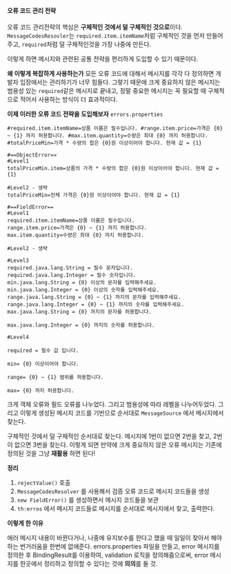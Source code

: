 #### 오류 코드 관리 전략

오류 코드 관리전략의 핵심은 **구체적인 것에서 덜 구체적인 것으로**이다.
`MessageCodesResovler`는 `required.item.itemName`처럼 구체적인 것을 먼저 만들어주고, `required`처럼 덜 구체적인것을 가장 나중에 만든다.

이렇게 하면 메시지와 관련된 공통 전략을 편리하게 도입할 수 있기 때문이다.

**왜 이렇게 복잡하게 사용하는가**
모든 오류 코드에 대해서 메시지를 각각 다 정의하면 개발자 입장에서는 관리하기가 너무 힘들다. 그렇기 때문에 크게 중요하지 않은 메시지는 범용성 있는 `required`같은 메시지로 끝내고, 정말 중요한 메시지는 꼭 필요할 때 구체적으로 적어서 사용하는 방식이 더 효과적이다.


**이제 이러한 오류 코드 전략을 도입해보자**
`errors.properties`
```properties
#required.item.itemName=상품 이름은 필수입니다. #range.item.price=가격은 {0} ~ {1} 까지 허용합니다. #max.item.quantity=수량은 최대 {0} 까지 허용합니다. #totalPriceMin=가격 * 수량의 합은 {0}원 이상이어야 합니다. 현재 값 = {1}

#==ObjectError==  
#Level1  
totalPriceMin.item=상품의 가격 * 수량의 합은 {0}원 이상이어야 합니다. 현재 값 = {1}

#Level2 - 생략  
totalPriceMin=전체 가격은 {0}원 이상이어야 합니다. 현재 값 = {1}

#==FieldError==  
#Level1  
required.item.itemName=상품 이름은 필수입니다.
range.item.price=가격은 {0} ~ {1} 까지 허용합니다.
max.item.quantity=수량은 최대 {0} 까지 허용합니다.

#Level2 - 생략

#Level3  
required.java.lang.String = 필수 문자입니다. 
required.java.lang.Integer = 필수 숫자입니다. 
min.java.lang.String = {0} 이상의 문자를 입력해주세요. 
min.java.lang.Integer = {0} 이상의 숫자를 입력해주세요.
range.java.lang.String = {0} ~ {1} 까지의 문자를 입력해주세요. 
range.java.lang.Integer = {0} ~ {1} 까지의 숫자를 입력해주세요. 
max.java.lang.String = {0} 까지의 문자를 허용합니다.

max.java.lang.Integer = {0} 까지의 숫자를 허용합니다.

#Level4

required = 필수 값 입니다.

min= {0} 이상이어야 합니다.

range= {0} ~ {1} 범위를 허용합니다.

max= {0} 까지 허용합니다.
```

크게 객체 오류와 필드 오류를 나누었다. 그리고 범용성에 따라 레벨을 나누어두었다.
그리고 이렇게 생성된 메시지 코드를 기반으로 순서대로 `MessageSource` 에서 메시지에서 찾는다.

구체적인 것에서 덜 구체적인 순서대로 찾는다. 메시지에 1번이 없으면 2번을 찾고, 2번이 없으면 3번을 찾는다. 이렇게 되면 만약에 크게 중요하지 않은 오류 메시지는 기존에 정의된 것을 그냥 **재활용** 하면 된다!

**정리**
1. `rejectValue()` 호출
2. `MessageCodesResolver` 를 사용해서 검증 오류 코드로 메시지 코드들을 생성
3. `new FieldError()` 를 생성하면서 메시지 코드들을 보관
4. `th:erros` 에서 메시지 코드들로 메시지를 순서대로 메시지에서 찾고, 출력한다.

 

**이렇게 한 이유**

   에러 메시지 내용이 바뀐다거나, 나중에 유지보수를 한다고 했을 때 일일이 찾아서 해야하는 번거러움을 한번에 없애준다. errors.properties 파일을 만들고, error 메시지를 정의한 후 BindingResult를 이용하여, validation 로직을 정의해줌으로써, error 메시지를 한곳에서 정리하고 정의할 수 있다는 것에 **의의**를 둘 것.
